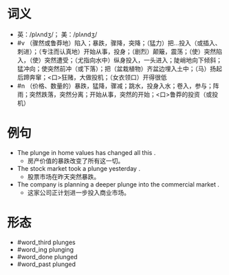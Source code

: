 # 词义
- 英：/plʌndʒ/； 美：/plʌndʒ/
- #v （骤然或鲁莽地）陷入；暴跌，骤降，突降；（猛力）把…投入（或插入、刺进）；（专注而认真地）开始从事，投身；（剧烈）颠簸，震荡；（使）突然陷入，（使）突然遭受；（尤指向水中）纵身投入，一头进入；陡峭地向下倾斜；猛冲向；使突然前冲（或下落）；把（盆栽植物）齐盆边埋入土中；（马）扬起后蹄奔窜；<口>狂赌，大做投机；（女衣领口）开得很低
- #n （价格、数量的）暴跌，猛降，骤减；跳水，投身入水；卷入，参与；阵雨；突然跌落，突然分离；开始从事，突然的开始；<口>鲁莽的投资（或投机）
# 例句
- The plunge in home values has changed all this .
	- 房产价值的暴跌改变了所有这一切。
- The stock market took a plunge yesterday .
	- 股票市场在昨天突然暴跌。
- The company is planning a deeper plunge into the commercial market .
	- 这家公司正计划进一步投入商业市场。
# 形态
- #word_third plunges
- #word_ing plunging
- #word_done plunged
- #word_past plunged
